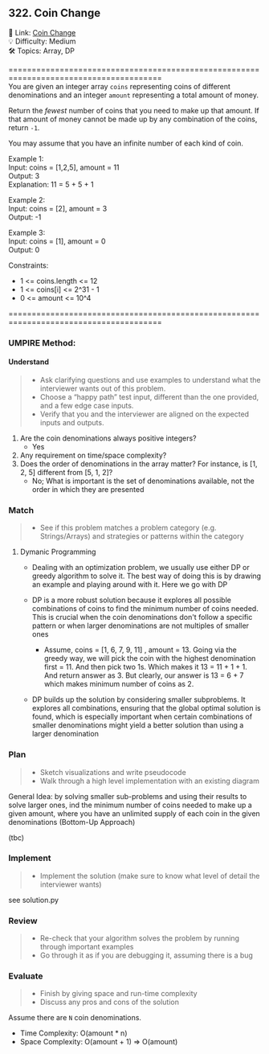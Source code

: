 ## 322. Coin Change
🔗  Link: [Coin Change](https://leetcode.com/problems/coin-change/description/)<br>
💡 Difficulty: Medium<br>
🛠️ Topics: Array, DP<br>

=======================================================================================<br>
You are given an integer array `coins` representing coins of different denominations and an integer `amount` representing a total amount of money.<br>

Return the *fewest* number of coins that you need to make up that amount. If that amount of money cannot be made up by any combination of the coins, return `-1`.<br>

You may assume that you have an infinite number of each kind of coin.<br>

Example 1:<br>
Input: coins = [1,2,5], amount = 11<br>
Output: 3<br>
Explanation: 11 = 5 + 5 + 1<br>

Example 2:<br>
Input: coins = [2], amount = 3<br>
Output: -1<br>

Example 3:<br>
Input: coins = [1], amount = 0<br>
Output: 0<br>

Constraints:<br>
- 1 <= coins.length <= 12
- 1 <= coins[i] <= 2^31 - 1
- 0 <= amount <= 10^4

=======================================================================================<br>
### UMPIRE Method:
#### Understand

> - Ask clarifying questions and use examples to understand what the interviewer wants out of this problem.
> - Choose a “happy path” test input, different than the one provided, and a few edge case inputs. 
> - Verify that you and the interviewer are aligned on the expected inputs and outputs.
1. Are the coin denominations always positive integers?
    - Yes
2. Any requirement on time/space complexity?
3. Does the order of denominations in the array matter? For instance, is [1, 2, 5] different from [5, 1, 2]?
    - No; What is important is the set of denominations available, not the order in which they are presented

### Match
> - See if this problem matches a problem category (e.g. Strings/Arrays) and strategies or patterns within the category


1)  Dymanic Programming <br>
    - Dealing with an optimization problem, we usually use either DP or greedy algorithm to solve it. The best way of doing this is by drawing an example and playing around with it. Here we go with DP
    - DP is a more robust solution because it explores all possible combinations of coins to find the minimum number of coins needed. This is crucial when the coin denominations don't follow a specific pattern or when larger denominations are not multiples of smaller ones
        - Assume, coins = [1, 6, 7, 9, 11] , amount = 13. Going via the greedy way, we will pick the coin with the highest denomination first = 11. And then pick two 1s. Which makes it 13 = 11 + 1 + 1. And return answer as 3. But clearly, our answer is 13 = 6 + 7 which makes minimum number of coins as 2. 
    
    - DP builds up the solution by considering smaller subproblems. It explores all combinations, ensuring that the global optimal solution is found, which is especially important when certain combinations of smaller denominations might yield a better solution than using a larger denomination


### Plan
> - Sketch visualizations and write pseudocode
> - Walk through a high level implementation with an existing diagram

General Idea: by solving smaller sub-problems and using their results to solve larger ones, ind the minimum number of coins needed to make up a given amount, where you have an unlimited supply of each coin in the given denominations (Bottom-Up Approach)

(tbc)




### Implement
> - Implement the solution (make sure to know what level of detail the interviewer wants)

see solution.py

### Review
> - Re-check that your algorithm solves the problem by running through important examples
> - Go through it as if you are debugging it, assuming there is a bug
### Evaluate
> - Finish by giving space and run-time complexity
> - Discuss any pros and cons of the solution

Assume there are `N` coin denominations.

- Time Complexity: O(amount * n)
- Space Complexity: O(amount + 1) => O(amount)
